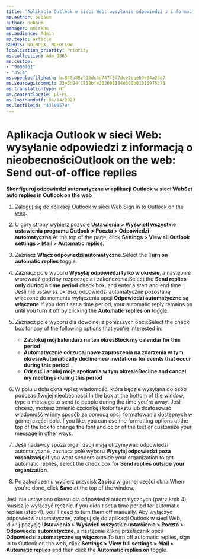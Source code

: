 ```yaml
---
title: 'Aplikacja Outlook w sieci Web: wysyłanie odpowiedzi z informacją o nieobecności'
ms.author: pebaum
author: pebaum
manager: mnirkhe
ms.audience: Admin
ms.topic: article
ROBOTS: NOINDEX, NOFOLLOW
localization_priority: Priority
ms.collection: Adm_O365
ms.custom:
- "9000761"
- "3514"
ms.openlocfilehash: bc848b88cb92dc8d747f5f2dce2cee69e04a23e7
ms.sourcegitcommit: 23e5b94f1758bfe202008384e300b81816975375
ms.translationtype: HT
ms.contentlocale: pl-PL
ms.lasthandoff: 04/14/2020
ms.locfileid: "43506579"
---
```

# <a name="outlook-on-the-web-send-out-of-office-replies"></a><span data-ttu-id="70bea-102">Aplikacja Outlook w sieci Web: wysyłanie odpowiedzi z informacją o nieobecności</span><span class="sxs-lookup"><span data-stu-id="70bea-102">Outlook on the web: Send out-of-office replies</span></span>

<span data-ttu-id="70bea-103">**Skonfiguruj odpowiedzi automatyczne w aplikacji Outlook w sieci Web**</span><span class="sxs-lookup"><span data-stu-id="70bea-103">**Set auto replies in Outlook on the web**</span></span>

1. <span data-ttu-id="70bea-104">[Zaloguj się do aplikacji Outlook w sieci Web](https://support.office.com/pl-PL/article/how-to-sign-in-to-outlook-on-the-web-763fab4d-0138-4814-b450-37fc286bcb79).</span><span class="sxs-lookup"><span data-stu-id="70bea-104">[Sign in to Outlook on the web](https://support.office.com/pl-PL/article/how-to-sign-in-to-outlook-on-the-web-763fab4d-0138-4814-b450-37fc286bcb79).</span></span>

2. <span data-ttu-id="70bea-105">U góry strony wybierz pozycję **Ustawienia > Wyświetl wszystkie ustawienia programu Outlook > Poczta > Odpowiedzi automatyczne**.</span><span class="sxs-lookup"><span data-stu-id="70bea-105">At the top of the page, click **Settings > View all Outlook settings > Mail > Automatic replies**.</span></span>

3. <span data-ttu-id="70bea-106">Zaznacz **Włącz odpowiedzi automatyczne**.</span><span class="sxs-lookup"><span data-stu-id="70bea-106">Select the **Turn on automatic replies** toggle.</span></span>

4. <span data-ttu-id="70bea-107">Zaznacz pole wyboru **Wysyłaj odpowiedzi tylko w okresie**, a następnie wprowadź godziny rozpoczęcia i zakończenia.</span><span class="sxs-lookup"><span data-stu-id="70bea-107">Select the **Send replies only during a time period** check box, and enter a start and end time.</span></span> <span data-ttu-id="70bea-108">Jeśli nie ustawisz okresu, odpowiedzi automatyczne pozostaną włączone do momentu wyłączenia opcji **Odpowiedzi automatyczne są włączone**.</span><span class="sxs-lookup"><span data-stu-id="70bea-108">If you don't set a time period, your automatic reply remains on until you turn it off by clicking the **Automatic replies on** toggle.</span></span>

5. <span data-ttu-id="70bea-109">Zaznacz pole wyboru dla dowolnej z poniższych opcji:</span><span class="sxs-lookup"><span data-stu-id="70bea-109">Select the check box for any of the following options that you're interested in:</span></span>
    - <span data-ttu-id="70bea-110">**Zablokuj mój kalendarz na ten okres**</span><span class="sxs-lookup"><span data-stu-id="70bea-110">**Block my calendar for this period**</span></span>
    - <span data-ttu-id="70bea-111">**Automatycznie odrzucaj nowe zaproszenia na zdarzenia w tym okresie**</span><span class="sxs-lookup"><span data-stu-id="70bea-111">**Automatically decline new invitations for events that occur during this period**</span></span>
    - <span data-ttu-id="70bea-112">**Odrzuć i anuluj moje spotkania w tym okresie**</span><span class="sxs-lookup"><span data-stu-id="70bea-112">**Decline and cancel my meetings during this period**</span></span>

6. <span data-ttu-id="70bea-113">W polu u dołu okna wpisz wiadomość, która będzie wysyłana do osób podczas Twojej nieobecności.</span><span class="sxs-lookup"><span data-stu-id="70bea-113">In the box at the bottom of the window, type a message to send to people during the time you're away.</span></span> <span data-ttu-id="70bea-114">Jeśli chcesz, możesz zmienić czcionkę i kolor tekstu lub dostosować wiadomość w inny sposób za pomocą opcji formatowania dostępnych w górnej części pola.</span><span class="sxs-lookup"><span data-stu-id="70bea-114">If you like, you can use the formatting options at the top of the box to change the font and color of the text or customize your message in other ways.</span></span>

7. <span data-ttu-id="70bea-115">Jeśli nadawcy spoza organizacji mają otrzymywać odpowiedzi automatyczne, zaznacz pole wyboru **Wysyłaj odpowiedzi poza organizację**.</span><span class="sxs-lookup"><span data-stu-id="70bea-115">If you want senders outside your organization to get automatic replies, select the check box for **Send replies outside your organization**.</span></span>

8. <span data-ttu-id="70bea-116">Po zakończeniu wybierz przycisk **Zapisz** w górnej części okna.</span><span class="sxs-lookup"><span data-stu-id="70bea-116">When you're done, click **Save** at the top of the window.</span></span>

<span data-ttu-id="70bea-117">Jeśli nie ustawiono okresu dla odpowiedzi automatycznych (patrz krok 4), musisz je wyłączyć ręcznie.</span><span class="sxs-lookup"><span data-stu-id="70bea-117">If you didn't set a time period for automatic replies (step 4), you'll need to turn them off manually.</span></span> <span data-ttu-id="70bea-118">Aby wyłączyć odpowiedzi automatyczne, zaloguj się do aplikacji Outlook w sieci Web, kliknij pozycję **Ustawienia > Wyświetl wszystkie ustawienia > Poczta > Odpowiedzi automatyczne**, a następnie kliknij przełącznik opcji **Odpowiedzi automatyczne są włączone**.</span><span class="sxs-lookup"><span data-stu-id="70bea-118">To turn off automatic replies, sign in to Outlook on the web, click **Settings > View full settings > Mail > Automatic replies** and then click the **Automatic replies on** toggle.</span></span>
